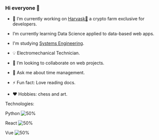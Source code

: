 ### Hi everyone 👋

- 🔭 I’m currently working on [Harvask:cherries:](https://indigo-taskmanager.herokuapp.com/) a crypto farm exclusive for developers.

   
- I’m currently learning Data Science applied to data-based web apps.
- I'm studying [Systems Engineering](https://en.wikipedia.org/wiki/Systems_engineering).
- 💡 Electromechanical Technician.
- 👯 I’m looking to collaborate on web projects.
- 💬 Ask me about time management.
- ⚡ Fun fact: Love reading docs.
- ❤️ Hobbies: chess and art. 

Technologies:

Python      ![50%](https://progress-bar.dev/90)

React  ![50%](https://progress-bar.dev/90)

Vue  ![50%](https://progress-bar.dev/80)



